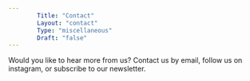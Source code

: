 ```yaml
---
        Title: "Contact"
        Layout: "contact"
        Type: "miscellaneous"
        Draft: "false"
---
```


Would you like to hear more from us? Contact us by email, follow us on instagram, or subscribe to our newsletter. 
